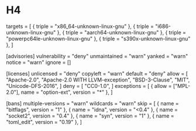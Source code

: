 # H4
targets = [
    { triple = "x86_64-unknown-linux-gnu" },
    { triple = "i686-unknown-linux-gnu" },
    { triple = "aarch64-unknown-linux-gnu" },
    { triple = "powerpc64le-unknown-linux-gnu" },
    { triple = "s390x-unknown-linux-gnu" },
]

[advisories]
vulnerability = "deny"
unmaintained = "warn"
yanked = "warn"
notice = "warn"
ignore = []

[licenses]
unlicensed = "deny"
copyleft = "warn"
default = "deny"
allow = [
    "Apache-2.0",
    "Apache-2.0 WITH LLVM-exception",
    "BSD-3-Clause",
    "MIT",
    "Unicode-DFS-2016",
]
deny = [
    "CC0-1.0",
]
exceptions = [
    { allow = ["MPL-2.0"], name = "option-ext", version = "*" },
]

[bans]
multiple-versions = "warn"
wildcards = "warn"
skip = [
    { name = "bitflags", version = "1" },
    { name = "idna", version = "<0.4" },
    { name = "socket2", version = "0.4" },
    { name = "syn", version = "1" },
    { name = "toml_edit", version = "0.19" },
]
